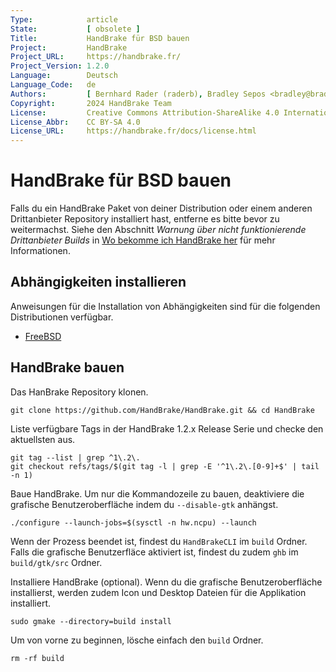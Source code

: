 ```yaml
---
Type:            article
State:           [ obsolete ]
Title:           HandBrake für BSD bauen
Project:         HandBrake
Project_URL:     https://handbrake.fr/
Project_Version: 1.2.0
Language:        Deutsch
Language_Code:   de
Authors:         [ Bernhard Rader (raderb), Bradley Sepos <bradley@bradleysepos.com> (BradleyS) ]
Copyright:       2024 HandBrake Team
License:         Creative Commons Attribution-ShareAlike 4.0 International
License_Abbr:    CC BY-SA 4.0
License_URL:     https://handbrake.fr/docs/license.html
---
```


HandBrake für BSD bauen
==========================

Falls du ein HandBrake Paket von deiner Distribution oder einem anderen Drittanbieter Repository installiert hast, entferne es bitte bevor zu weitermachst. Siehe den Abschnitt *Warnung über nicht funktionierende Drittanbieter Builds* in [Wo bekomme ich HandBrake her](../get-handbrake/where-to-get-handbrake.html) für mehr Informationen.

## Abhängigkeiten installieren

Anweisungen für die Installation von Abhängigkeiten sind für die folgenden Distributionen verfügbar.

- [FreeBSD](install-dependencies-freebsd.html)

## HandBrake bauen

Das HanBrake Repository klonen.

    git clone https://github.com/HandBrake/HandBrake.git && cd HandBrake

Liste verfügbare Tags in der HandBrake 1.2.x Release Serie und checke den aktuellsten aus.

    git tag --list | grep ^1\.2\.
    git checkout refs/tags/$(git tag -l | grep -E '^1\.2\.[0-9]+$' | tail -n 1)

Baue HandBrake. Um nur die Kommandozeile zu bauen, deaktiviere die grafische Benutzeroberfläche indem du `--disable-gtk` anhängst.

    ./configure --launch-jobs=$(sysctl -n hw.ncpu) --launch

Wenn der Prozess beendet ist, findest du `HandBrakeCLI` im `build` Ordner. Falls die grafische Benutzerfläce aktiviert ist, findest du zudem `ghb` im `build/gtk/src` Ordner.

Installiere HandBrake (optional). Wenn du die grafische Benutzeroberfläche installierst, werden zudem Icon und Desktop Dateien für die Applikation installiert.

    sudo gmake --directory=build install

Um von vorne zu beginnen, lösche einfach den `build` Ordner.

    rm -rf build
